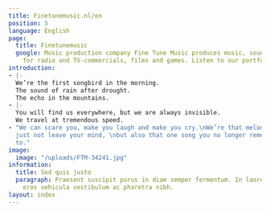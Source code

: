 ```yaml
---
title: Finetunemusic.nl/en
position: 5
language: English
page:
  title: Finetunemusic
  google: Music production company Fine Tune Music produces music, sound and voice-over
    for radio and TV-commercials, films and games. Listen to our portfolio.
introduction:
- |-
  We’re the first songbird in the morning.
  The sound of rain after drought.
  The echo in the mountains.
- |-
  You will find us everywhere, but we are always invisible.
  We travel at tremendous speed.
- "We can scare you, make you laugh and make you cry.\nWe’re that melody that will
  just not leave your mind, \nbut also that one song you no longer remember the name
  to."
image:
  image: "/uploads/FTM-34241.jpg"
information:
  title: Sed quis justo
  paragraph: Praesent suscipit purus in diam semper fermentum. In laoreet tortor id
    eros vehicula vestibulum ac pharetra nibh.
layout: index
---
```

